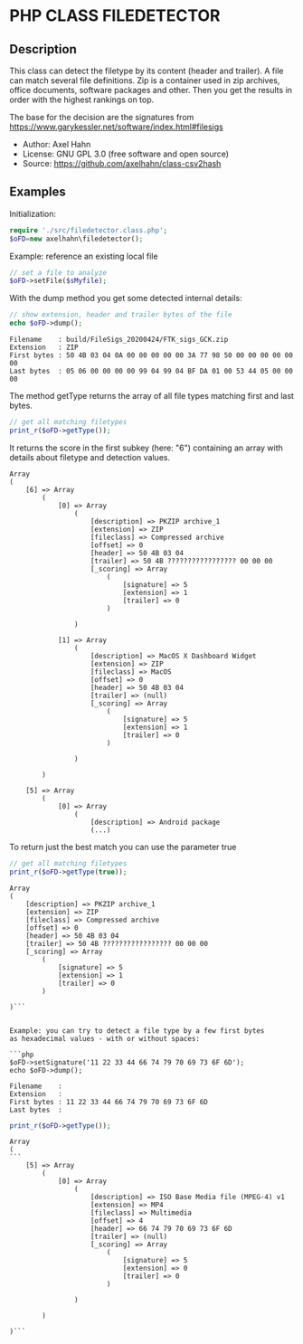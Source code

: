 # PHP CLASS FILEDETECTOR

## Description

This class can detect the filetype by its content (header and trailer).
A file can match several file definitions. Zip is a container used in zip 
archives, office documents, software packages and other. Then you get the 
results in order with the highest rankings on top.

The base for the decision are the signatures from
<https://www.garykessler.net/software/index.html#filesigs> 

  * Author: Axel Hahn
  * License: GNU GPL 3.0 (free software and open source)
  * Source: https://github.com/axelhahn/class-csv2hash

## Examples

Initialization:

```php
require './src/filedetector.class.php';
$oFD=new axelhahn\filedetector();
```

Example: reference an existing local file

```php
// set a file to analyze
$oFD->setFile($sMyfile); 
```

With the dump method you get some detected internal details:

```php
// show extension, header and trailer bytes of the file
echo $oFD->dump(); 
```

```
Filename    : build/FileSigs_20200424/FTK_sigs_GCK.zip
Extension   : ZIP
First bytes : 50 4B 03 04 0A 00 00 00 00 00 3A 77 98 50 00 00 00 00 00 00
Last bytes  : 05 06 00 00 00 00 99 04 99 04 BF DA 01 00 53 44 05 00 00 00
```

The method getType returns the array of all file types matching first and last bytes.

```php
// get all matching filetypes
print_r($oFD->getType());
```

It returns the score in the first subkey (here: "6") containing an array with details 
about filetype and detection values.

```
Array                                                                     
(                                                                       
    [6] => Array                                                        
        (                                                               
            [0] => Array                                                
                (                                                       
                    [description] => PKZIP archive_1                    
                    [extension] => ZIP                                  
                    [fileclass] => Compressed archive                   
                    [offset] => 0                                       
                    [header] => 50 4B 03 04                             
                    [trailer] => 50 4B ????????????????? 00 00 00       
                    [_scoring] => Array                                 
                        (                                               
                            [signature] => 5                            
                            [extension] => 1                            
                            [trailer] => 0                              
                        )                                               
                                                                        
                )                                                       
                                                                        
            [1] => Array                                                
                (                                                       
                    [description] => MacOS X Dashboard Widget           
                    [extension] => ZIP                                  
                    [fileclass] => MacOS                                
                    [offset] => 0                                       
                    [header] => 50 4B 03 04                             
                    [trailer] => (null)                                 
                    [_scoring] => Array                                 
                        (                                               
                            [signature] => 5                            
                            [extension] => 1                            
                            [trailer] => 0                              
                        )                                               
                                                                        
                )                                                       
                                                                        
        )                                                               
                                                                        
    [5] => Array                                                        
        (                                                               
            [0] => Array                                                
                (                                                       
                    [description] => Android package                    
					(...)
```

To return just the best match you can use the parameter true

```php
// get all matching filetypes
print_r($oFD->getType(true));
```

```
Array
(
    [description] => PKZIP archive_1
    [extension] => ZIP
    [fileclass] => Compressed archive
    [offset] => 0
    [header] => 50 4B 03 04
    [trailer] => 50 4B ????????????????? 00 00 00
    [_scoring] => Array
        (
            [signature] => 5
            [extension] => 1
            [trailer] => 0
        )

)```


Example: you can try to detect a file type by a few first bytes
as hexadecimal values - with or without spaces:

```php
$oFD->setSignature('11 22 33 44 66 74 79 70 69 73 6F 6D');
echo $oFD->dump();
```

```
Filename    :                                    
Extension   :                                    
First bytes : 11 22 33 44 66 74 79 70 69 73 6F 6D
Last bytes  :                                    
```

```php
print_r($oFD->getType());
```

```
Array                                                         
(                                                                   ```
    [5] => Array                                                    
        (                                                           
            [0] => Array                                            
                (                                                   
                    [description] => ISO Base Media file (MPEG-4) v1
                    [extension] => MP4                              
                    [fileclass] => Multimedia                       
                    [offset] => 4                                   
                    [header] => 66 74 79 70 69 73 6F 6D             
                    [trailer] => (null)                             
                    [_scoring] => Array                             
                        (                                           
                            [signature] => 5                        
                            [extension] => 0                        
                            [trailer] => 0                          
                        )                                           
                                                                    
                )                                                   
                                                                    
        )                                                           
                                                                    
)```
